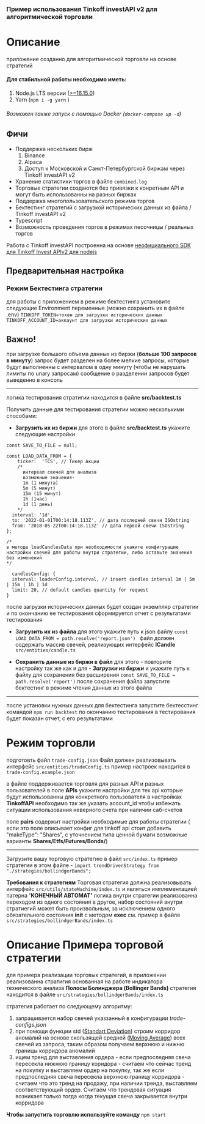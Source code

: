 ### Пример использования Tinkoff investAPI v2 для алгоритмической торговли

# Описание

приложение созданно для алгоритмической торговли на основе стратегий

####  Для стабильной работы необходимо иметь: 
1. Node.js LTS версии ([>=16.15.0](https://nodejs.org/ ">=16.15.0"))
2.  Yarn (`npm i -g yarn` )
###### Возможен также запуск с помощью Docker (`docker-compose up -d`)

## Фичи
- Поддержка нескольких бирж
  1. Binance
  2. Alpaca
  3. Доступ к Московской и Санкт-Петербургской биржам через Tinkoff investAPI v2
- Хранение статистики торгов в файле `combined.log`
- Торговые стратегии создаются без привязки к конретным API и могут быть использованны на разных биржах
- Поддержка многопользовательского режима торгов
- Бектестинг стратегий с загрузкой исторических данных из файла / Tinkoff investAPI v2
- Typescript 
- Возможность проведения торгов в режимах песочницы / реальных торгов

Работа с Tinkoff investAPI построенна на основе [неофициального SDK для Tinkoff Invest APIv2 для nodejs](https://github.com/betslus1/unofficial-tinkoff-invest-api_v2-lazy-sdk-NODEJS "неофициального SDK для Tinkoff Invest APIv2 для nodejs")

## Предварительная настройка
### Режим Бектестинга стратегии
  для работы с приложением в режиме бектестинга установите следующие Environment переменные (можно сохранить их в файле .env)
`TINKOFF_TOKEN=токен для загрузки исторических данных`
`TINKOFF_ACCOUNT_ID=аккаунт для загрузки исторических данных`

**Важно!**
------------
  при загрузке большого объема данных из биржи (**больше 100 запросов в минуту**)
  запрос будет разделен на более мелкие запросы, которые будут выполненны с интервалом в одну минуту (чтобы не нарушать лимиты по unary запросам)
  сообщение о разделении запросов будет выведенно в консоль

------------


логика тестирования стратигии находится в файле **src/backtest.ts**

Получить данные для тестирования стратегии можно несколькими способами:
- **Загрузить их из биржи**
  для этого в файле  **src/backtest.ts** укажите следующие настройки
```
const SAVE_TO_FILE = null;

const LOAD_DATA_FROM = {
    ticker:  'TCS', // Тикер Акции
    /*
      интервал свечей для анализа
      возможные значения- 
      1m (1 минута)
      5m (5 минут)
      15m (15 минут)
      1h (1час)
      1d (1 день)
    */
  interval: '1d',
  to: '2022-01-01T00:14:18.113Z', // дата последней свечи ISOstring
  from: '2018-05-22T00:14:18.113Z' // дата первой свечи ISOstring
}; 

/* 
в методе loadCandlesData при необходимости укажите конфигурацию настройки свечей для работы внутри стратегии, либо оставьте значения без изменений
*/

  candlesConfig: {
  interval: loaderConfig.interval, // insert candles interval 1m | 5m | 15m | 1h | 1d
  limit: 20, // default candles quantity for request
}
```

после загрузки исторических данных будет создан экземпляр стратегии
и по окончанию ее тестирования сформируется отчет с результатами тестирования
- **Загрузить их из файла**
для этого укажите путь к json файлу
`const LOAD_DATA_FROM = path.resolve('report.json') `
файл  должен содержать массив свечей, реализующих интерфейс **ICandle** `src/entities/candle.ts`

- **Сохранить данные из биржи в файл**
для этого - повторите настройку так же как и для - ***Загрузки из биржи*** 
и укажите путь к файлу для сохранения без расширения
``const SAVE_TO_FILE = path.resolve('report')``
после сохранения файла запустите бектестинг в режиме чтения данных из этого файла


------------

после установки нужных данных для бектестинга 
запустите бектесстинг командой 
`npm run backtest`
по окончанию тестирования в тестирования будет показан отчет, с его результатами

# Режим торговли
подготовть файл
`trade-config.json`
Файл должен реализовывать интерфейс 
`src/entities/tradeConfig.ts`
пример настроек находится в
`trade-config.example.json`

в файле поддерживается торговля для разных API и разных пользователей
в поле **APIs** укажите настройки для тех api которые будут использованны для конкретного пользователя в настройках **TinkoffAPI** необходимо так же указать account_id чтобы избежать ситуации использования неверного счета при наличии саб-счетов

поле **pairs** содержит настройки необходимые для работы стратегии
( если это поле описывает конфиг для tinkoff api стоит добавить "makeType": "Shares", с уточнением типа ценной бумаги возможные варианты **Shares/Etfs/Futures/Bonds/**)


------------

Загрузите вашу торговую стратегию в файл 
`src/index.ts`
пример стратегии в этом файле -
`import trendDrivenStrategy from "./strategies/bollindgerBands";`


**Требования к стратегиям**
Торговая стратегия должна реализовывать интерфейс `src/utils/stateMachine/index.ts` и являться имплементацией патерна **'КОНЕЧНЫЙ АВТОМАТ'**
логика внутри стратегии реализованна переходом из одного состояния в другое,
набор состояний внутри стратиегий может быть произвольным, за исключением одного обязательного состояния **init** с методом **exec** см. пример в файле
`src/strategies/bollindgerBands/index.ts`


# Описание Примера торговой стратегии
для примера реализации торговых стратегий, в приложении реализованна стратигия основанная на работе индикатора технического анализа **Полосы Болинджера (Bollinger Bands)** стратегия находится в файле `src/strategies/bollindgerBands/index.ts`

стратегия работает по следующему алгоритму:
  1.  запрашивается набор свечей указзанный в конфигурации *trade-configs.json*
  2. при помощи функции std ([Standart Deviation](https://en.wikipedia.org/wiki/Standard_deviation "Standart Deviation")) строим корридор аномалий на основе скользящей средней ([Moving Average](https://en.wikipedia.org/wiki/Moving_average#:~:text=In%20statistics%2C%20a%20moving%20average,of%20finite%20impulse%20response%20filter. "Moving Average")) всех свечей из запроса, таким образом получаем верхнюю и нижню границы корридора аномалий
  3. ищем тренд для выставления ордера - если предпоследняя свеча пересекла нижнюю границу коридора - считаем что сейчас тренд на покупку и выставляем ордер на покупку, так же если предпоследняя свеча пересекла верхнюю границу корридора - считаем что это тренд на продажу, при наличии тренда, выставляем соответствующий ордер.  Считаем что трендовая ситуация возникает только тогда когда текущая свеча закрывается внутри корридора


**Чтобы запустить торговлю используйте команду**
`npm start`
